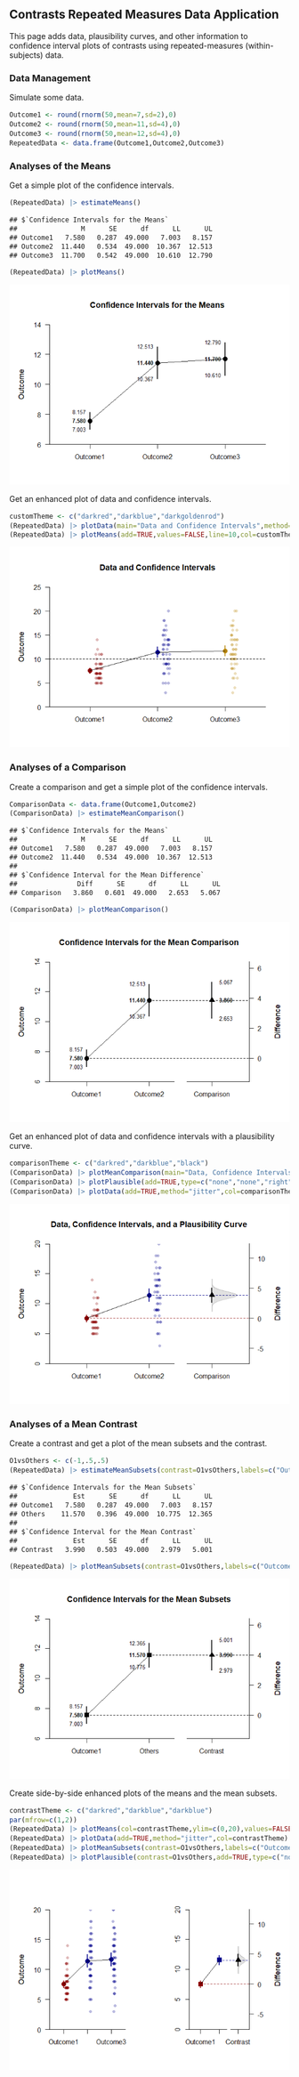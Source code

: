 ## Contrasts Repeated Measures Data Application

This page adds data, plausibility curves, and other information to confidence interval plots of contrasts using repeated-measures (within-subjects) data.

### Data Management

Simulate some data.

```r
Outcome1 <- round(rnorm(50,mean=7,sd=2),0)
Outcome2 <- round(rnorm(50,mean=11,sd=4),0)
Outcome3 <- round(rnorm(50,mean=12,sd=4),0)
RepeatedData <- data.frame(Outcome1,Outcome2,Outcome3)
```

### Analyses of the Means

Get a simple plot of the confidence intervals.

```r
(RepeatedData) |> estimateMeans()
```

```
## $`Confidence Intervals for the Means`
##                M      SE      df      LL      UL
## Outcome1   7.580   0.287  49.000   7.003   8.157
## Outcome2  11.440   0.534  49.000  10.367  12.513
## Outcome3  11.700   0.542  49.000  10.610  12.790
```

```r
(RepeatedData) |> plotMeans()
```

![](figures/Combination-Repeated-ConfidenceA-1.png)<!-- -->

Get an enhanced plot of data and confidence intervals.

```r
customTheme <- c("darkred","darkblue","darkgoldenrod")
(RepeatedData) |> plotData(main="Data and Confidence Intervals",method="jitter",col=customTheme)
(RepeatedData) |> plotMeans(add=TRUE,values=FALSE,line=10,col=customTheme)
```

![](figures/Combination-Repeated-ConfidenceB-1.png)<!-- -->

### Analyses of a Comparison

Create a comparison and get a simple plot of the confidence intervals.

```r
ComparisonData <- data.frame(Outcome1,Outcome2)
(ComparisonData) |> estimateMeanComparison()
```

```
## $`Confidence Intervals for the Means`
##                M      SE      df      LL      UL
## Outcome1   7.580   0.287  49.000   7.003   8.157
## Outcome2  11.440   0.534  49.000  10.367  12.513
## 
## $`Confidence Interval for the Mean Difference`
##               Diff      SE      df      LL      UL
## Comparison   3.860   0.601  49.000   2.653   5.067
```

```r
(ComparisonData) |> plotMeanComparison()
```

![](figures/Combination-Repeated-ComparisonA-1.png)<!-- -->

Get an enhanced plot of data and confidence intervals with a plausibility curve.

```r
comparisonTheme <- c("darkred","darkblue","black")
(ComparisonData) |> plotMeanComparison(main="Data, Confidence Intervals, and a Plausibility Curve",ylim=c(0,20),values=FALSE,col=comparisonTheme)
(ComparisonData) |> plotPlausible(add=TRUE,type=c("none","none","right"),col=comparisonTheme)
(ComparisonData) |> plotData(add=TRUE,method="jitter",col=comparisonTheme)
```

![](figures/Combination-Repeated-ComparisonB-1.png)<!-- -->

### Analyses of a Mean Contrast

Create a contrast and get a plot of the mean subsets and the contrast.

```r
O1vsOthers <- c(-1,.5,.5)
(RepeatedData) |> estimateMeanSubsets(contrast=O1vsOthers,labels=c("Outcome1","Others"))
```

```
## $`Confidence Intervals for the Mean Subsets`
##              Est      SE      df      LL      UL
## Outcome1   7.580   0.287  49.000   7.003   8.157
## Others    11.570   0.396  49.000  10.775  12.365
## 
## $`Confidence Interval for the Mean Contrast`
##              Est      SE      df      LL      UL
## Contrast   3.990   0.503  49.000   2.979   5.001
```

```r
(RepeatedData) |> plotMeanSubsets(contrast=O1vsOthers,labels=c("Outcome1","Others"))
```

![](figures/Combination-Repeated-ContrastA-1.png)<!-- -->

Create side-by-side enhanced plots of the means and the mean subsets.

```r
contrastTheme <- c("darkred","darkblue","darkblue")
par(mfrow=c(1,2))
(RepeatedData) |> plotMeans(col=contrastTheme,ylim=c(0,20),values=FALSE,main="")
(RepeatedData) |> plotData(add=TRUE,method="jitter",col=contrastTheme)
(RepeatedData) |> plotMeanSubsets(contrast=O1vsOthers,labels=c("Outcome1","Others"),col=comparisonTheme,ylim=c(0,20),ylab="",values=FALSE,main="")
(RepeatedData) |> plotPlausible(contrast=O1vsOthers,add=TRUE,type=c("none","none","right"),col=comparisonTheme)
```

![](figures/Combination-Repeated-ContrastB-1.png)<!-- -->
